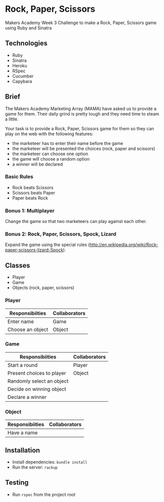 Rock, Paper, Scissors
=====================
Makers Academy Week 3 Challenge to make a Rock, Paper, Scissors game using Ruby and Sinatra

Technologies
------------
* Ruby
* Sinatra
* Heroku
* RSpec
* Cucumber
* Capybara

Brief
-----
The Makers Academy Marketing Array (MAMA) have asked us to provide a game for them. Their daily grind is pretty tough and they need time to steam a little.

Your task is to provide a Rock, Paper, Scissors game for them so they can play on the web with the following features:

* the marketeer has to enter their name before the game
* the marketeer will be presented the choices (rock, paper and scissors)
* the marketeer can choose one option
* the game will choose a random option
* a winner will be declared

### Basic Rules
* Rock beats Scissors
* Scissors beats Paper
* Paper beats Rock

### Bonus 1: Multiplayer
Change the game so that two marketeers can play against each other.

### Bonus 2: Rock, Paper, Scissors, Spock, Lizard
Expand the game using the special rules (http://en.wikipedia.org/wiki/Rock-paper-scissors-lizard-Spock).

Classes
--------------------
* Player
* Game
* Objects (rock, paper, scissors)

### Player
| Responsibiities | Collaborators |
|-----------------|---------------|
| Enter name | Game |
| Choose an object | Object |

### Game
| Responsibiities | Collaborators |
|-----------------|---------------|
| Start a round | Player |
| Present choices to player | Object |
| Randomly select an object |  |
| Decide on winning object | |
| Declare a winner | |

### Object
| Responsibiities | Collaborators |
|-----------------|---------------|
| Have a name |  |

Installation
------------
* Install dependencies: `bundle install`
* Run the server: `rackup`

Testing
-------
* Run `rspec` from the project root
